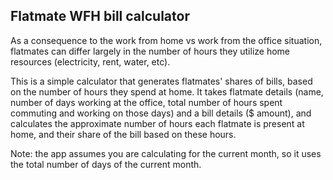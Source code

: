 Flatmate WFH bill calculator
------------------------------

As a consequence to the work from home vs work from the office situation, flatmates can differ largely in the number of hours they utilize home resources (electricity, rent, water, etc). 

This is a simple calculator that generates flatmates' shares of bills, based on the number of hours they spend at home. It takes flatmate details (name, number of days working at the office, total number of hours spent commuting and working on those days) and a bill details ($ amount), and calculates the approximate number of hours each flatmate is present at home, and their share of the bill based on these hours.

Note: the app assumes you are calculating for the current month, so it uses the total number of days of the current month.